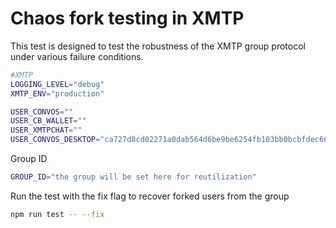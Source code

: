 # Chaos fork testing in XMTP

This test is designed to test the robustness of the XMTP group protocol under various failure conditions.

```bash
#XMTP
LOGGING_LEVEL="debug"
XMTP_ENV="production"

USER_CONVOS=""
USER_CB_WALLET=""
USER_XMTPCHAT=""
USER_CONVOS_DESKTOP="ca727d8cd02271a0dab564d6be9be6254fb103bb0bcbfdec660d39f4bc16671"
```

Group ID

```bash
GROUP_ID="the group will be set here for reutilization"
```

Run the test with the fix flag to recover forked users from the group

```bash
npm run test -- --fix
```
